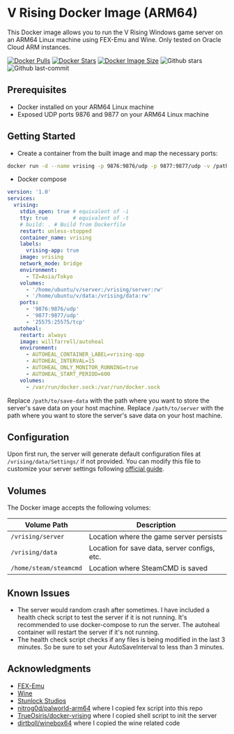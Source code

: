 # V Rising Docker Image (ARM64)

This Docker image allows you to run the V Rising Windows game server on an ARM64 Linux machine using FEX-Emu and Wine.
Only tested on Oracle Cloud ARM instances.

[![Docker Pulls](https://badgen.net/docker/pulls/gogoout/vrising-arm64?icon=docker&label=pulls)](https://hub.docker.com/r/gogoout/vrising-arm64/)
[![Docker Stars](https://badgen.net/docker/stars/gogoout/vrising-arm64?icon=docker&label=stars)](https://hub.docker.com/r/gogoout/vrising-arm64/)
[![Docker Image Size](https://badgen.net/docker/size/gogoout/vrising-arm64?icon=docker&label=image%20size)](https://hub.docker.com/r/gogoout/vrising-arm64/)
![Github stars](https://badgen.net/github/stars/gogoout/vrising-server-arm64?icon=github&label=stars)
![Github last-commit](https://img.shields.io/github/last-commit/gogoout/vrising-server-arm64)

## Prerequisites

- Docker installed on your ARM64 Linux machine
- Exposed UDP ports 9876 and 9877 on your ARM64 Linux machine

## Getting Started

- Create a container from the built image and map the necessary ports:

```bash
docker run -d --name vrising -p 9876:9876/udp -p 9877:9877/udp -v /path/to/save-data:/vrising/data -v /path/to/server:/vrising/server gogoout/vrising-arm64
```

- Docker compose

```yaml
version: '1.0'
services:
  vrising:
    stdin_open: true # equivalent of -i
    tty: true        # equivalent of -t
    # build: . # Build from Dockerfile
    restart: unless-stopped
    container_name: vrising
    labels:
      vrising-app: true
    image: vrising
    network_mode: bridge
    environment:
      - TZ=Asia/Tokyo
    volumes:
      - '/home/ubuntu/v/server:/vrising/server:rw'
      - '/home/ubuntu/v/data:/vrising/data:rw'
    ports:
      - '9876:9876/udp'
      - '9877:9877/udp'
      - '25575:25575/tcp'
  autoheal:
    restart: always
    image: willfarrell/autoheal
    environment:
      - AUTOHEAL_CONTAINER_LABEL=vrising-app
      - AUTOHEAL_INTERVAL=15
      - AUTOHEAL_ONLY_MONITOR_RUNNING=true
      - AUTOHEAL_START_PERIOD=600
    volumes:
      - /var/run/docker.sock:/var/run/docker.sock
```

Replace `/path/to/save-data` with the path where you want to store the server's save data on your host machine.
Replace `/path/to/server` with the path where you want to store the server's save data on your host machine.

## Configuration

Upon first run, the server will generate default configuration files at `/vrising/data/Settings/` if not provided. You
can modify this file to customize your server settings
following [official guide](https://github.com/StunlockStudios/vrising-dedicated-server-instructions).

## Volumes

The Docker image accepts the following volumes:

| Volume Path            | Description                                  |
|------------------------|----------------------------------------------|
| `/vrising/server`      | Location where the game server persists      |
| `/vrising/data`        | Location for save data, server configs, etc. |
| `/home/steam/steamcmd` | Location where SteamCMD is saved             |

## Known Issues

- The server would random crash after sometimes. I have included a health check script to test the server if it is not
  running. It's recommended to use docker-compose to run the server. The autoheal container will restart the server if
  it's not running.
- The health check script checks if any files is being modified in the last 3 minutes. So be sure to set your
  AutoSaveInterval to less than 3 minutes.

## Acknowledgments

- [FEX-Emu](https://fex-emu.com/)
- [Wine](https://www.winehq.org/)
- [Stunlock Studios](https://www.stunlockstudios.com/)
- [nitrog0d/palworld-arm64](https://github.com/nitrog0d/palworld-arm64) where I copied fex script into this repo
- [TrueOsiris/docker-vrising](https://github.com/TrueOsiris/docker-vrising) where I copied shell script to init the
  server
- [dirtboll/winebox64](https://github.com/dirtboll/winebox64) where I copied the wine related code
